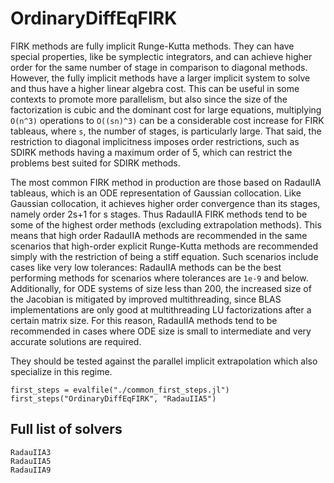 # OrdinaryDiffEqFIRK

FIRK methods are fully implicit Runge-Kutta methods.
They can have special properties, like be symplectic integrators, and can achieve higher order for the same number of stage in comparison to diagonal methods.
However, the fully implicit methods have a larger implicit system to solve and thus have a higher linear algebra cost.
This can be useful in some contexts to promote more parallelism,
but also since the size of the factorization is cubic and the dominant cost for large equations,
multiplying `O(n^3)` operations to `O((sn)^3)` can be a considerable cost increase for FIRK tableaus,
where `s`, the number of stages, is particularly large.
That said, the restriction to diagonal implicitness imposes order restrictions,
such as SDIRK methods having a maximum order of 5, which can restrict the problems best suited for SDIRK methods.

The most common FIRK method in production are those based on RadauIIA tableaus,
which is an ODE representation of Gaussian collocation.
Like Gaussian collocation, it achieves higher order convergence than its stages, namely order 2s+1 for s stages.
Thus RadauIIA FIRK methods tend to be some of the highest order methods (excluding extrapolation methods).
This means that high order RadauIIA methods are recommended in the same scenarios that high-order explicit Runge-Kutta methods are recommended simply with the restriction of being a stiff equation.
Such scenarios include cases like very low tolerances: RadauIIA methods can be the best performing methods for scenarios where tolerances are `1e-9` and below.
Additionally, for ODE systems of size less than 200, the increased size of the Jacobian is mitigated by improved multithreading,
since BLAS implementations are only good at multithreading LU factorizations after a certain matrix size.
For this reason, RadauIIA methods tend to be recommended in cases where ODE size is small to intermediate and very accurate solutions are required.

They should be tested against the parallel implicit extrapolation which also specialize in this regime.

```@eval
first_steps = evalfile("./common_first_steps.jl")
first_steps("OrdinaryDiffEqFIRK", "RadauIIA5")
```

## Full list of solvers

```@docs
RadauIIA3
RadauIIA5
RadauIIA9
```